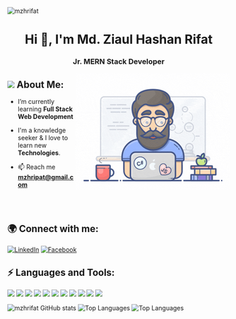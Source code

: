<!-- ### Hi there 👋 -->
<p align="left"> <img src="https://komarev.com/ghpvc/?username=mzhrifat&label=Profile%20views&color=0e75b6&style=flat" alt="mzhrifat" /> </p>


<h1 align="center">Hi 👋, I'm Md. Ziaul Hashan Rifat</h1>
<h3 align="center">Jr. MERN Stack Developer</h3>
<!-- - 💬 Ask me about **React, Node and JavaScript.** -->


<img align="right" alt="coding" width="350" src="https://raw.githubusercontent.com/itsferdiardiansa/itsferdiardiansa/master/icons/developer.gif">

## <img src="https://media.giphy.com/media/WUlplcMpOCEmTGBtBW/giphy.gif" width="40"> **About Me:**

<!-- - I'm aspiring 🔭️ Web Developer currently learning 🌱 **ReactNative**. -->
-  I’m currently learning **Full Stack Web Development**


-  I'm a knowledge seeker & I love to learn new **Technologies**.

- 📫 Reach me **mzhripat@gmail.com**

</br>
</br>




## 🌍 Connect with me:
[![LinkedIn](https://img.shields.io/badge/LinkedIn-%230077B5.svg?&style=for-the-badge&logo=linkedin&logoColor=white)](https://linkedin.com/in/M.Z%20H%20RIFAT)
[![Facebook](https://img.shields.io/badge/Facebook-%231877F2.svg?&style=for-the-badge&logo=facebook&logoColor=white)](https://facebook.com/M.Z%20H%20Rifat)

## ⚡ Languages and Tools:
<p align="left">
  <img src="https://img.shields.io/badge/Bootstrap-%23563D7C.svg?style=for-the-badge&logo=bootstrap&logoColor=white" />
  <img src="https://img.shields.io/badge/C-%2300599C.svg?style=for-the-badge&logo=c&logoColor=white" />
  <img src="https://img.shields.io/badge/CSS3-%231572B6.svg?style=for-the-badge&logo=css3&logoColor=white" />
  <img src="https://img.shields.io/badge/JavaScript-%23F7DF1E.svg?style=for-the-badge&logo=javascript&logoColor=black" />
  <img src="https://img.shields.io/badge/Node.js-%23339933.svg?style=for-the-badge&logo=node.js&logoColor=white" />
  <img src="https://img.shields.io/badge/MongoDB-%2347A248.svg?style=for-the-badge&logo=mongodb&logoColor=white" />
  <img src="https://img.shields.io/badge/React-%2361DAFB.svg?style=for-the-badge&logo=react&logoColor=black" />
  <img src="https://img.shields.io/badge/Python-%233776AB.svg?style=for-the-badge&logo=python&logoColor=white" />
  <img src="https://img.shields.io/badge/Pandas-%23150458.svg?style=for-the-badge&logo=pandas&logoColor=white" />
  <img src="https://img.shields.io/badge/Numpy-%23013243.svg?style=for-the-badge&logo=numpy&logoColor=white" />
  <img src="https://img.shields.io/badge/Matplotlib-%23FF9633.svg?style=for-the-badge&logo=matplotlib&logoColor=white" />
</p>

![mzhrifat  GitHub stats](https://github-readme-stats.vercel.app/api?username=mzhrifat&show_icons=true&theme=radical)
![Top Languages](https://github-readme-stats.vercel.app/api/top-langs/?username=mzhrifat&layout=compact&theme=radical)
![Top Languages](https://github-readme-stats.vercel.app/api/top-langs/?username=mzhrifat&langs_count=6&layout=compact&theme=radical)








